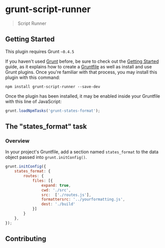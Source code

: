 # grunt-script-runner

> Script Runner

## Getting Started
This plugin requires Grunt `~0.4.5`

If you haven't used [Grunt](http://gruntjs.com/) before, be sure to check out the [Getting Started](http://gruntjs.com/getting-started) guide, as it explains how to create a [Gruntfile](http://gruntjs.com/sample-gruntfile) as well as install and use Grunt plugins. Once you're familiar with that process, you may install this plugin with this command:

```shell
npm install grunt-script-runner --save-dev
```

Once the plugin has been installed, it may be enabled inside your Gruntfile with this line of JavaScript:

```js
grunt.loadNpmTasks('grunt-states-format');
```

## The "states_format" task

### Overview
In your project's Gruntfile, add a section named `states_format` to the data object passed into `grunt.initConfig()`.

```js
grunt.initConfig({
    states_format: {
        routes: {
            files: [{
                expand: true,
                cwd: './src',
                src:  ['./routes.js'],
                formattersrc: '../yourformatting.js',
                dest: './build'
            }]
        }
    },
});
```

## Contributing
